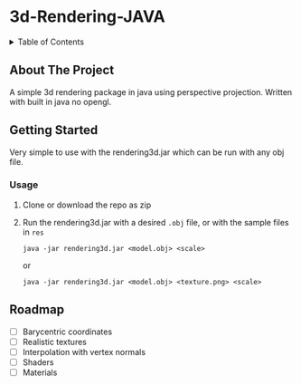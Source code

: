 # 3d-Rendering-JAVA

<div id="top"></div>

<!-- TABLE OF CONTENTS -->
<details>
  <summary>Table of Contents</summary>
  <ol>
    <li>
      <a href="#about-the-project">About The Project</a>
    </li>
    <li>
      <a href="#getting-started">Getting Started</a>
    <li><a href="#usage">Usage</a></li>
    <li><a href="#roadmap">Roadmap</a></li>
  </ol>
</details>

<!-- ABOUT THE PROJECT -->
## About The Project

A simple 3d rendering package in java using perspective projection. Written with built in java no opengl.   

<!-- GETTING STARTED -->
## Getting Started

Very simple to use with the rendering3d.jar which can be run with any obj file. 

### Usage

1. Clone or download the repo as zip
3. Run the rendering3d.jar with a desired `.obj` file, or with the sample files in `res` 

   ```
   java -jar rendering3d.jar <model.obj> <scale>
   ```
   or 
   ```
   java -jar rendering3d.jar <model.obj> <texture.png> <scale>
   ```

<!-- ROADMAP -->
## Roadmap

- [ ] Barycentric coordinates
- [ ] Realistic textures
- [ ] Interpolation with vertex normals 
- [ ] Shaders 
- [ ] Materials 
